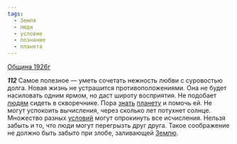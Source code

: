 ```yaml
---
tags:
  - Земля
  - люди
  - условие
  - познание
  - планета
---
```


[Община 1926г](https://127.0.0.1:4002/agni/1926)

___112___
Самое полезное — уметь сочетать нежность любви с суровостью долга. Новая жизнь не устрашится противоположениями. Она не будет насиловать одним ярмом, но даст широту восприятия. Не подобает [людям](../../../tags/#люди) сидеть в скворечнике. Пора [знать](../../../tags/#познание) [планету](../../../tags/#планета) и помочь ей. Не могут успокоить вычисления, через сколько лет потухнет солнце. Множество разных [условий](../../../tags/#условие) могут опрокинуть все исчисления. Нельзя забыть и то, что люди могут перегрызть друг друга. Такое соображение не должно быть забыто при злобе, заливающей [Землю](../../../tags/#Земля).   

